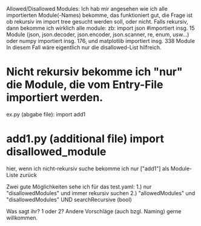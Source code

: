 Allowed/Disallowed Modules:
Ich hab mir angesehen wie ich alle importierten Module(-Names) bekomme,
das funktioniert gut, die Frage ist ob rekursiv im import tree gesucht werden soll, oder nicht.
Falls rekursiv, dann bekomme ich wirklich alle module:
zb: import json #importiert insg. 15 Module (json, json.decoder, json.encoder, json.scanner, re, enum, usw...)
oder numpy importiert insg. 176, und matplotlib importiert insg. 338 Module
In diesem Fall wäre eigentlich nur die disallowed-List hilfreich.

Nicht rekursiv bekomme ich "nur" die Module, die vom Entry-File importiert werden.
=================================
ex.py (abgabe file):
import add1

add1.py (additional file)
import disallowed_module
=================================
hier, wenn ich nicht-rekursiv suche bekomme ich nur ["add1"] als Module-Liste zurück

Zwei gute Möglichkeiten sehe ich für das test.yaml:
1.) nur "disallowedModules" und immer rekursiv suchen
2.) "allowedModules" und "disallowedModules" UND searchRecursive (bool)

Was sagt ihr? 1 oder 2?
Andere Vorschläge (auch bzgl. Naming) gerne willkommen.

